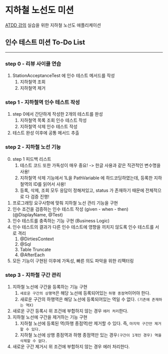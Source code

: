 # 지하철 노선도 미션
[ATDD 강의](https://edu.nextstep.camp/c/R89PYi5H) 실습을 위한 지하철 노선도 애플리케이션

## 인수 테스트 미션 To-Do List

---

### step 0 - 리뷰 사이클 연습
1. StationAcceptanceTest 에 인수 테스트 메서드를 작성
   1. 지하철역 조회
   2. 지하철역 제거

### step 1 - 지하철역 인수 테스트 작성
1. step 0에서 간단하게 작성한 2개의 테스트를 완성
   1. 지하철역 목록 조회 인수 테스트 작성
   2. 지하철역 삭제 인수 테스트 작성
2. 테스트 완성 이후에 공통 메서드 추출

### step 2 - 지하철 노선 기능
0. step 1 피드백 리스트
   1. 테스트 코드 또한 가독성이 매우 중요! -> 한글 사용과 같은 직관적인 변수명을 사용!
   2. 지하철역 삭제 기능에서 1L을 PathVariable 에 하드코딩하였는데, 등록한 지하철역의 ID를 읽어서 사용!
   3. 등록, 삭제, 조회 모두 응답이 정해져있고, status 가 존재하기 때문에 전체적으로 다 검증 진행!
1. 프로그래밍 요구사항에 맞춰 지하철 노선 관리 기능을 구현
2. 인수 조건을 검증하는 인수 테스트 작성 (given - when - then) (@DisplayName, @Test)
3. 인수 테스트를 충족하는 기능 구현 (Business Logic)
4. 인수 테스트의 결과가 다른 인수 테스트에 영향을 끼치지 않도록 인수 테스트를 서로 격리
   1. @DirtiesContext
   2. @Sql
   3. Table Truncate
   4. @AfterEach
5. 모든 기능이 구현된 이후에 가독성, 빠른 의도 파악을 위한 리팩터링

### step 3 - 지하철 구간 관리
1. 지하철 노선에 구간을 등록하는 기능 구현
   1. `새로운 구간의 상행역`은 해당 노선에 등록되어있는 `하행 종점역`이어야 한다.
   2. 새로운 구간의 하행역은 해당 노선에 등록되어있는 역일 수 없다. `(기존에 존재하는 역X)`
2. 새로운 구간 등록시 위 조건에 부합하지 않는 경우 `에러 처리`한다.
3. 지하철 노선에 구간을 제거하는 기능 구현
   1. 지하철 노선에 등록된 역(하행 종점역)만 제거할 수 있다. 즉, `마지막 구간만 제거할 수 있다.`
   2. 지하철 노선에 상행 종점역과 하행 종점역만 있는 경우`(구간이 1개인 경우) 역을 삭제할 수 없다.`
4. 새로운 구간 제거시 위 조건에 부합하지 않는 경우 에러 처리한다.